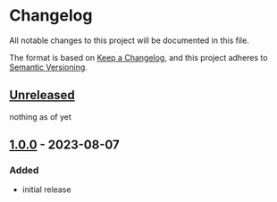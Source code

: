 # Changelog

All notable changes to this project will be documented in this file.

The format is based on [Keep a Changelog](https://keepachangelog.com/en/1.0.0/),
and this project adheres to [Semantic Versioning](https://semver.org/spec/v2.0.0.html).


## [Unreleased]

nothing as of yet

## [1.0.0] - 2023-08-07

### Added

- initial release


[unreleased]: https://bitbucket.org/victorykit/psconfluencepublisher/branch/master
[1.0.0]: https://bitbucket.org/victorykit/psconfluencepublisher/src/v1.0.0/
